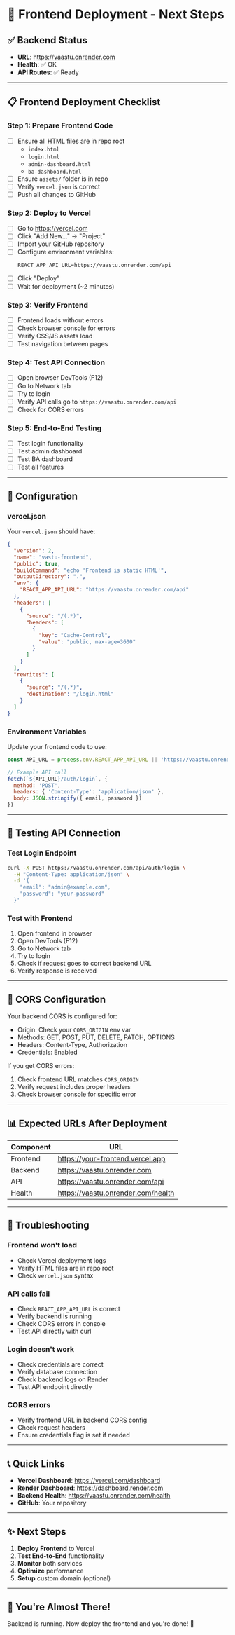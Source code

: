 # 🚀 Frontend Deployment - Next Steps

## ✅ Backend Status
- **URL**: https://vaastu.onrender.com
- **Health**: ✅ OK
- **API Routes**: ✅ Ready

---

## 📋 Frontend Deployment Checklist

### Step 1: Prepare Frontend Code
- [ ] Ensure all HTML files are in repo root
  - `index.html`
  - `login.html`
  - `admin-dashboard.html`
  - `ba-dashboard.html`
- [ ] Ensure `assets/` folder is in repo
- [ ] Verify `vercel.json` is correct
- [ ] Push all changes to GitHub

### Step 2: Deploy to Vercel
- [ ] Go to https://vercel.com
- [ ] Click "Add New..." → "Project"
- [ ] Import your GitHub repository
- [ ] Configure environment variables:
  ```
  REACT_APP_API_URL=https://vaastu.onrender.com/api
  ```
- [ ] Click "Deploy"
- [ ] Wait for deployment (~2 minutes)

### Step 3: Verify Frontend
- [ ] Frontend loads without errors
- [ ] Check browser console for errors
- [ ] Verify CSS/JS assets load
- [ ] Test navigation between pages

### Step 4: Test API Connection
- [ ] Open browser DevTools (F12)
- [ ] Go to Network tab
- [ ] Try to login
- [ ] Verify API calls go to `https://vaastu.onrender.com/api`
- [ ] Check for CORS errors

### Step 5: End-to-End Testing
- [ ] Test login functionality
- [ ] Test admin dashboard
- [ ] Test BA dashboard
- [ ] Test all features

---

## 🔧 Configuration

### vercel.json
Your `vercel.json` should have:
```json
{
  "version": 2,
  "name": "vastu-frontend",
  "public": true,
  "buildCommand": "echo 'Frontend is static HTML'",
  "outputDirectory": ".",
  "env": {
    "REACT_APP_API_URL": "https://vaastu.onrender.com/api"
  },
  "headers": [
    {
      "source": "/(.*)",
      "headers": [
        {
          "key": "Cache-Control",
          "value": "public, max-age=3600"
        }
      ]
    }
  ],
  "rewrites": [
    {
      "source": "/(.*)",
      "destination": "/login.html"
    }
  ]
}
```

### Environment Variables
Update your frontend code to use:
```javascript
const API_URL = process.env.REACT_APP_API_URL || 'https://vaastu.onrender.com/api';

// Example API call
fetch(`${API_URL}/auth/login`, {
  method: 'POST',
  headers: { 'Content-Type': 'application/json' },
  body: JSON.stringify({ email, password })
})
```

---

## 🧪 Testing API Connection

### Test Login Endpoint
```bash
curl -X POST https://vaastu.onrender.com/api/auth/login \
  -H "Content-Type: application/json" \
  -d '{
    "email": "admin@example.com",
    "password": "your-password"
  }'
```

### Test with Frontend
1. Open frontend in browser
2. Open DevTools (F12)
3. Go to Network tab
4. Try to login
5. Check if request goes to correct backend URL
6. Verify response is received

---

## 🔐 CORS Configuration

Your backend CORS is configured for:
- Origin: Check your `CORS_ORIGIN` env var
- Methods: GET, POST, PUT, DELETE, PATCH, OPTIONS
- Headers: Content-Type, Authorization
- Credentials: Enabled

If you get CORS errors:
1. Check frontend URL matches `CORS_ORIGIN`
2. Verify request includes proper headers
3. Check browser console for specific error

---

## 📊 Expected URLs After Deployment

| Component | URL |
|-----------|-----|
| Frontend | https://your-frontend.vercel.app |
| Backend | https://vaastu.onrender.com |
| API | https://vaastu.onrender.com/api |
| Health | https://vaastu.onrender.com/health |

---

## 🚨 Troubleshooting

### Frontend won't load
- Check Vercel deployment logs
- Verify HTML files are in repo root
- Check `vercel.json` syntax

### API calls fail
- Check `REACT_APP_API_URL` is correct
- Verify backend is running
- Check CORS errors in console
- Test API directly with curl

### Login doesn't work
- Check credentials are correct
- Verify database connection
- Check backend logs on Render
- Test API endpoint directly

### CORS errors
- Verify frontend URL in backend CORS config
- Check request headers
- Ensure credentials flag is set if needed

---

## 📞 Quick Links

- **Vercel Dashboard**: https://vercel.com/dashboard
- **Render Dashboard**: https://dashboard.render.com
- **Backend Health**: https://vaastu.onrender.com/health
- **GitHub**: Your repository

---

## ✨ Next Steps

1. **Deploy Frontend** to Vercel
2. **Test End-to-End** functionality
3. **Monitor** both services
4. **Optimize** performance
5. **Setup** custom domain (optional)

---

## 🎉 You're Almost There!

Backend is running. Now deploy the frontend and you're done! 🚀


